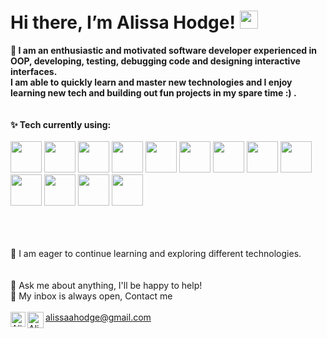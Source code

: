 <h1> Hi there, I’m Alissa Hodge! <img src="https://github.com/piyushP7pravin/piyushP7pravin/blob/master/Hi.gif" width="29px"> </h1>

**🔭 I am an enthusiastic and motivated software developer experienced in OOP, developing, testing, debugging code and designing interactive interfaces. <br>I am able to quickly learn and master new technologies and I enjoy learning new tech and building out fun projects in my spare time :) .**<br>
<br>
<br>
**✨ Tech currently using:** <br>
<br>
<code><a href="https://www.javascript.com/" target="_blank"><img height="50" src="https://www.vectorlogo.zone/logos/javascript/javascript-ar21.svg"></a></code>
<code><a href="https://angularjs.org/" target="_blank"><img height="50" src="https://www.vectorlogo.zone/logos/angular/angular-ar21.svg"></a></code>
<code><a href="https://reactjs.org/" target="_blank"><img height="50" src="https://www.vectorlogo.zone/logos/reactjs/reactjs-ar21.svg"></a></code>
<code><a href="https://www.python.org/" target="_blank"><img height="50" src="https://www.vectorlogo.zone/logos/python/python-ar21.svg"></a></code>
<code><a href="https://www.php.net/" target="_blank"><img height="50" src="https://www.vectorlogo.zone/logos/php/php-ar21.svg"></a></code>
<code><a href="https://apex.oracle.com/" target="_blank"><img height="50" src="https://www.vectorlogo.zone/logos/oracle/oracle-ar21.svg"></a></code>
<code><a href="https://git-scm.com/" target="_blank"><img height="50" src="https://www.vectorlogo.zone/logos/git-scm/git-scm-ar21.svg"></a></code>
<code><a href="https://www.mysql.com/" target="_blank"><img height="50" src="https://www.vectorlogo.zone/logos/mysql/mysql-ar21.svg"></a></code>
<code><a href="https://www.json.org/" target="_blank"><img height="50" src="https://www.vectorlogo.zone/logos/json/json-ar21.svg"></a></code>
<code><a href="https://html.com/" target="_blank"><img height="50" src="https://www.vectorlogo.zone/logos/w3_html5/w3_html5-ar21.svg"></a></code>
<code><a href="https://html.com/" target="_blank"><img height="50" src="https://www.vectorlogo.zone/logos/netlifyapp_watercss/netlifyapp_watercss-ar21.svg"></a></code>
<code><a href="https://html.com/" target="_blank"><img height="50" src="https://www.vectorlogo.zone/logos/typescriptlang/typescriptlang-ar21.svg"></a></code>
<code><a href="https://nodejs.org/" target="_blank"><img height="50" src="https://www.vectorlogo.zone/logos/nodejs/nodejs-ar21.svg"></a></code>



<br>
<br>
<br>
🌱 I am eager to continue learning and exploring different technologies. <br>
<br>
<br>
💬 Ask me about anything, I'll be happy to help! <br>
💬 My inbox is always open, Contact me
<br>
<br> 
  <a href="https://www.linkedin.com/in/alissa-hodge/">
   <img align="left" alt="Alissa Hodge | Linkedin" width="24px" src="https://image.flaticon.com/icons/png/512/174/174857.png" />
  </a>
  <a href="mailto:alissaahodge@gmail.com">
    <img align="left" alt="Alissa Hodge | Gmail" width="26px" src="https://image.flaticon.com/icons/png/512/281/281769.png" />
 alissaahodge@gmail.com
  </a>
<br>
<br>
